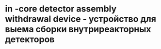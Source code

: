 #  in -core detector assembly withdrawal device - устройство для выема сборки внутриреакторных детекторов
